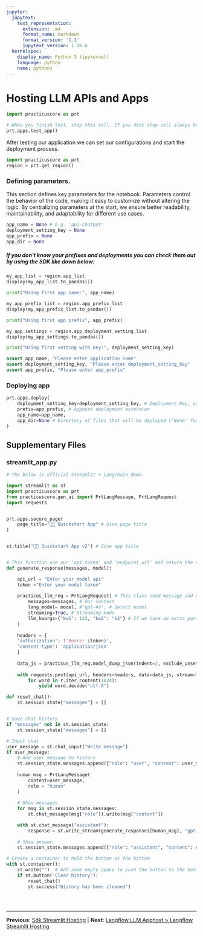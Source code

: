 ```yaml
---
jupyter:
  jupytext:
    text_representation:
      extension: .md
      format_name: markdown
      format_version: '1.3'
      jupytext_version: 1.16.6
  kernelspec:
    display_name: Python 3 (ipykernel)
    language: python
    name: python3
---
```


# Hosting LLM APIs and Apps

```python
import practicuscore as prt
```

```python
# When you finish test, stop this cell. If you dont stop cell always be open.
prt.apps.test_app()
```

After testing our application we can set our configurations and start the deployment process.

```python
import practicuscore as prt
region = prt.get_region()
```

### Defining parameters.
 
This section defines key parameters for the notebook. Parameters control the behavior of the code, making it easy to customize without altering the logic. By centralizing parameters at the start, we ensure better readability, maintainability, and adaptability for different use cases.
 

```python
app_name = None # E.g. 'api-chatbot'
deployment_setting_key = None
app_prefix = None
app_dir = None
```

##### If you don't know your prefixes and deployments you can check them out by using the SDK like down below:
 

```python
my_app_list = region.app_list
display(my_app_list.to_pandas())

print("Using first app name:", app_name)
```

```python
my_app_prefix_list = region.app_prefix_list
display(my_app_prefix_list.to_pandas())

print("Using first app prefix", app_prefix)
```

```python
my_app_settings = region.app_deployment_setting_list
display(my_app_settings.to_pandas())

print("Using first setting with key:", deployment_setting_key)
```

```python
assert app_name, "Please enter application name"
assert deployment_setting_key, "Please enter deployment_setting_key"
assert app_prefix, "Please enter app_prefix"
```

### Deploying app

```python
prt.apps.deploy(
    deployment_setting_key=deployment_setting_key, # Deployment Key, ask admin for deployment key
    prefix=app_prefix, # Apphost deployment extension
    app_name=app_name, 
    app_dir=None # Directory of files that will be deployed ('None' for current directory)
)
```


## Supplementary Files

### streamlit_app.py
```python
# The below is official Streamlit + Langchain demo.

import streamlit as st
import practicuscore as prt
from practicuscore.gen_ai import PrtLangMessage, PrtLangRequest
import requests


prt.apps.secure_page(
    page_title="🦜🔗 Quickstart App" # Give page title
)


st.title("🦜🔗 Quickstart App v2") # Give app title


# This function use our 'api_token' and 'endpoint_url' and return the response.
def generate_response(messages, model):

    api_url = "Enter your model api"
    token ="Enter your model token"
    
    practicus_llm_req = PrtLangRequest( # This class need message and model and if u want to stream u should change streaming value false to true
        messages=messages, # Our contest
        lang_model= model, #"gpt-4o", # Select model
        streaming=True, # Streaming mode
        llm_kwargs={"kw1": 123, "kw2": "k2"} # If we have an extra parameters at model.py we can add them here
    )
    
    headers = {
    'authorization': f'Bearer {token}',
    'content-type': 'application/json'
    }
  
    data_js = practicus_llm_req.model_dump_json(indent=2, exclude_unset=True) # Convert our returned parameter to json
    
    with requests.post(api_url, headers=headers, data=data_js, stream=True) as r: 
        for word in r.iter_content(1024):
            yield word.decode("utf-8")

def reset_chat():
    st.session_state["messages"] = []


# Save chat history
if "messages" not in st.session_state:
    st.session_state["messages"] = []

# Input chat
user_message = st.chat_input("Write message")
if user_message:
    # Add user message to history
    st.session_state.messages.append({"role": "user", "content": user_message})
    
    human_msg = PrtLangMessage(
        content=user_message,
        role = "human"
    )
    
    # Show messages
    for msg in st.session_state.messages:
        st.chat_message(msg["role"]).write(msg["content"])

    with st.chat_message("assistant"):
        response = st.write_stream(generate_response([human_msg], "gpt-4o"))
    
    # Show answer
    st.session_state.messages.append({"role": "assistant", "content": response})

# Create a container to hold the button at the bottom
with st.container():
    st.write("")  # Add some empty space to push the button to the bottom
    if st.button("Clear history"):
        reset_chat()
        st.success("History has been cleaned")





```


---

**Previous**: [Sdk Streamlit Hosting](../non-stream/sdk-streamlit-hosting.md) | **Next**: [Langflow LLM Apphost > Langflow Streamlit Hosting](../../langflow-llm-apphost/langflow-streamlit-hosting.md)
